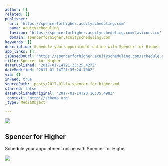```yaml
---
author: []
related: []
publisher:
  url: 'https://spencerforhigher.acuityscheduling.com'
  name: Acuityscheduling
  favicon: 'https://spencerforhigher.acuityscheduling.com/favicon.ico'
  domain: spencerforhigher.acuityscheduling.com
keywords: []
description: Schedule your appointment online with Spencer for Higher
app_links: []
isBasedOnUrl: 'https://spencerforhigher.acuityscheduling.com/schedule.php'
title: Spencer for Higher
datePublished: '2017-01-14T21:35:25.427Z'
dateModified: '2017-01-14T21:35:24.700Z'
via: {}
inFeed: true
sourcePath: _posts/2017-01-14-spencer-for-higher.md
starred: false
datePublishedOriginal: '2017-01-14T20:16:35.498Z'
_context: 'http://schema.org'
_type: MediaObject

---
```

<article style=""><img src="https://s3-us-west-2.amazonaws.com/the-grid-img/p/896e425b9e532e9192684b42e31920fe306ff49e.png" /><h1>Spencer for Higher</h1><p>Schedule your appointment online with Spencer for Higher</p></article>

![](https://the-grid-user-content.s3-us-west-2.amazonaws.com/39483787-9454-415f-95fc-ff7db70e6245.jpg)